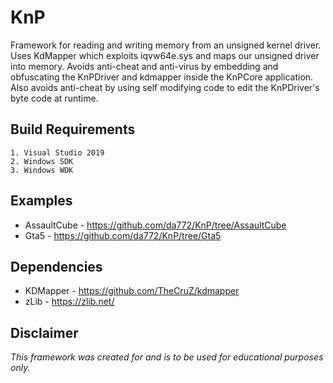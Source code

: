 # KnP
Framework for reading and writing memory from an unsigned kernel driver. Uses KdMapper which exploits iqvw64e.sys and maps our unsigned driver into memory. Avoids anti-cheat and anti-virus by embedding and obfuscating the KnPDriver and kdmapper inside the KnPCore application. Also avoids anti-cheat by using self modifying code to edit the KnPDriver's byte code at runtime.

## Build Requirements
```
1. Visual Studio 2019
2. Windows SDK
3. Windows WDK
```
## Examples
- AssaultCube - https://github.com/da772/KnP/tree/AssaultCube
- Gta5 - https://github.com/da772/KnP/tree/Gta5
 
## Dependencies 
- KDMapper - https://github.com/TheCruZ/kdmapper
- zLib - https://zlib.net/

## Disclaimer
*This framework was created for and is to be used for educational purposes only.*
